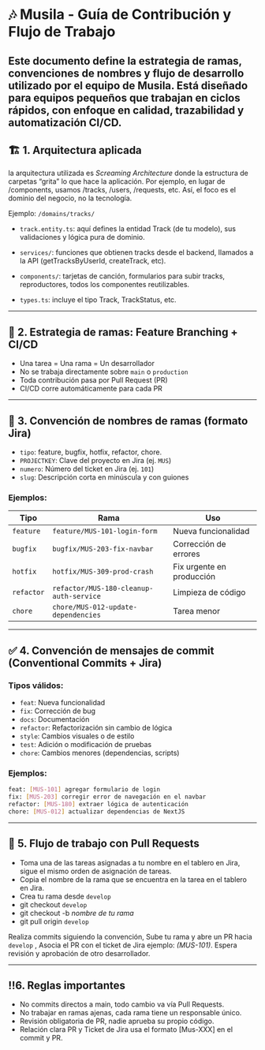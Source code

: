 # 🎶 Musila - Guía de Contribución y Flujo de Trabajo

## Este documento define la estrategia de ramas, convenciones de nombres y flujo de desarrollo utilizado por el equipo de Musila. Está diseñado para equipos pequeños que trabajan en ciclos rápidos, con enfoque en calidad, trazabilidad y automatización CI/CD.

## 🏗️ 1. Arquitectura aplicada

la arquitectura utilizada es _Screaming Architecture_ donde la estructura de carpetas “grita” lo que hace la aplicación. Por ejemplo, en lugar de /components, usamos /tracks, /users, /requests, etc. Así, el foco es el dominio del negocio, no la tecnología.

Ejemplo: `/domains/tracks/`

- `track.entity.ts`: aquí defines la entidad Track (de tu modelo), sus validaciones y lógica pura de dominio.

- `services/`: funciones que obtienen tracks desde el backend, llamados a la API (getTracksByUserId, createTrack, etc).

- `components/`: tarjetas de canción, formularios para subir tracks, reproductores, todos los componentes reutilizables.

- `types.ts`: incluye el tipo Track, TrackStatus, etc.

---

## 🌿 2. Estrategia de ramas: Feature Branching + CI/CD

- Una tarea = Una rama = Un desarrollador
- No se trabaja directamente sobre `main` o `production`
- Toda contribución pasa por Pull Request (PR)
- CI/CD corre automáticamente para cada PR

---

## 📛 3. Convención de nombres de ramas (formato Jira)

- `tipo`: feature, bugfix, hotfix, refactor, chore.
- `PROJECTKEY`: Clave del proyecto en Jira (ej. `MUS`)
- `numero`: Número del ticket en Jira (ej. `101`)
- `slug`: Descripción corta en minúscula y con guiones

### Ejemplos:

| Tipo       | Rama                                    | Uso                       |
| ---------- | --------------------------------------- | ------------------------- |
| `feature`  | `feature/MUS-101-login-form`            | Nueva funcionalidad       |
| `bugfix`   | `bugfix/MUS-203-fix-navbar`             | Corrección de errores     |
| `hotfix`   | `hotfix/MUS-309-prod-crash`             | Fix urgente en producción |
| `refactor` | `refactor/MUS-180-cleanup-auth-service` | Limpieza de código        |
| `chore`    | `chore/MUS-012-update-dependencies`     | Tarea menor               |

---

## ✅ 4. Convención de mensajes de commit (Conventional Commits + Jira)

### Tipos válidos:

- `feat`: Nueva funcionalidad
- `fix`: Corrección de bug
- `docs`: Documentación
- `refactor`: Refactorización sin cambio de lógica
- `style`: Cambios visuales o de estilo
- `test`: Adición o modificación de pruebas
- `chore`: Cambios menores (dependencias, scripts)

### Ejemplos:

```bash
feat: [MUS-101] agregar formulario de login
fix: [MUS-203] corregir error de navegación en el navbar
refactor: [MUS-180] extraer lógica de autenticación
chore: [MUS-012] actualizar dependencias de NextJS
```

---

## 🔁 5. Flujo de trabajo con Pull Requests

- Toma una de las tareas asignadas a tu nombre en el tablero en Jira, sigue el mismo orden de asignación de tareas.
- Copia el nombre de la rama que se encuentra en la tarea en el tablero en Jira.
- Crea tu rama desde `develop`
- git checkout `develop`
- git checkout -b _nombre de tu rama_
- git pull origin `develop`

Realiza commits siguiendo la convención,
Sube tu rama y abre un PR hacia `develop` ,
Asocia el PR con el ticket de Jira ejemplo: _(MUS-101)_.
Espera revisión y aprobación de otro desarrollador.

---

## ‼️6. Reglas importantes

- No commits directos a main, todo cambio va vía Pull Requests.
- No trabajar en ramas ajenas, cada rama tiene un responsable único.
- Revisión obligatoria de PR, nadie aprueba su propio código.
- Relación clara PR y Ticket de Jira usa el formato [Mus-XXX] en el commit y PR.
